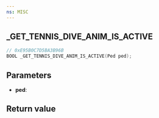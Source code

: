 ```yaml
---
ns: MISC
---
```

## _GET_TENNIS_DIVE_ANIM_IS_ACTIVE

```c
// 0xE95B0C7D5BA3B96B
BOOL _GET_TENNIS_DIVE_ANIM_IS_ACTIVE(Ped ped);
```

## Parameters
* **ped**: 

## Return value
